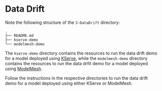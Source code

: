 # Data Drift

Note the following structure of the `3-DataDrift` directory:

```
.
├── README.md
├── kserve-demo
└── modelmesh-demo
```

The `kserve-demo` directory contains the resources to run the data drift demo for a model deployed using [KServe](https://github.com/kserve/kserve), while the `modelmesh-demo` directory contains the resources to run the data drfit demo for a model deployed using [ModelMesh](https://github.com/kserve/modelmesh).

Follow the instructions in the respective directories to run the data drift demo for a model deployed using either KServe or ModelMesh.
